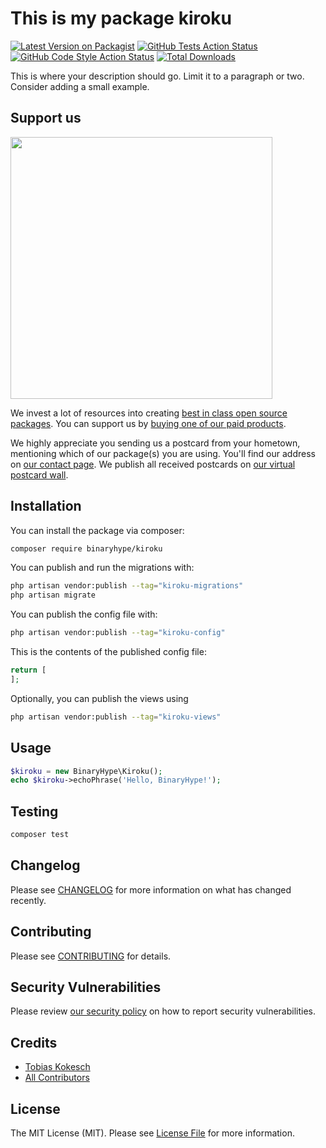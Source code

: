 # This is my package kiroku

[![Latest Version on Packagist](https://img.shields.io/packagist/v/binaryhype/kiroku.svg?style=flat-square)](https://packagist.org/packages/binaryhype/kiroku)
[![GitHub Tests Action Status](https://img.shields.io/github/actions/workflow/status/binaryhype/kiroku/run-tests.yml?branch=main&label=tests&style=flat-square)](https://github.com/binaryhype/kiroku/actions?query=workflow%3Arun-tests+branch%3Amain)
[![GitHub Code Style Action Status](https://img.shields.io/github/actions/workflow/status/binaryhype/kiroku/fix-php-code-style-issues.yml?branch=main&label=code%20style&style=flat-square)](https://github.com/binaryhype/kiroku/actions?query=workflow%3A"Fix+PHP+code+style+issues"+branch%3Amain)
[![Total Downloads](https://img.shields.io/packagist/dt/binaryhype/kiroku.svg?style=flat-square)](https://packagist.org/packages/binaryhype/kiroku)

This is where your description should go. Limit it to a paragraph or two. Consider adding a small example.

## Support us

[<img src="https://github-ads.s3.eu-central-1.amazonaws.com/kiroku.jpg?t=1" width="419px" />](https://spatie.be/github-ad-click/kiroku)

We invest a lot of resources into creating [best in class open source packages](https://spatie.be/open-source). You can support us by [buying one of our paid products](https://spatie.be/open-source/support-us).

We highly appreciate you sending us a postcard from your hometown, mentioning which of our package(s) you are using. You'll find our address on [our contact page](https://spatie.be/about-us). We publish all received postcards on [our virtual postcard wall](https://spatie.be/open-source/postcards).

## Installation

You can install the package via composer:

```bash
composer require binaryhype/kiroku
```

You can publish and run the migrations with:

```bash
php artisan vendor:publish --tag="kiroku-migrations"
php artisan migrate
```

You can publish the config file with:

```bash
php artisan vendor:publish --tag="kiroku-config"
```

This is the contents of the published config file:

```php
return [
];
```

Optionally, you can publish the views using

```bash
php artisan vendor:publish --tag="kiroku-views"
```

## Usage

```php
$kiroku = new BinaryHype\Kiroku();
echo $kiroku->echoPhrase('Hello, BinaryHype!');
```

## Testing

```bash
composer test
```

## Changelog

Please see [CHANGELOG](CHANGELOG.md) for more information on what has changed recently.

## Contributing

Please see [CONTRIBUTING](CONTRIBUTING.md) for details.

## Security Vulnerabilities

Please review [our security policy](../../security/policy) on how to report security vulnerabilities.

## Credits

- [Tobias Kokesch](https://github.com/BinaryHypeForge)
- [All Contributors](../../contributors)

## License

The MIT License (MIT). Please see [License File](LICENSE.md) for more information.
